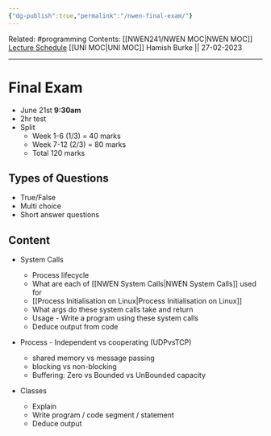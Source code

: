 ```yaml
---
{"dg-publish":true,"permalink":"/nwen-final-exam/"}
---
```


Related: #programming 
Contents: [[NWEN241/NWEN MOC\|NWEN MOC]]
[Lecture Schedule](https://ecs.wgtn.ac.nz/Courses/NWEN241_2023T1/LectureSchedule)
[[UNI MOC\|UNI MOC]]
Hamish Burke || 27-02-2023
***

# Final Exam

- June 21st **9:30am**
- 2hr test
- Split
	- Week 1-6 (1/3) = 40 marks
	- Week 7-12 (2/3) = 80 marks
	- Total 120 marks

## Types of Questions

- True/False
- Multi choice
- Short answer questions

## Content

- System Calls
	- Process lifecycle
	- What are each of [[NWEN System Calls\|NWEN System Calls]] used for
	- [[Process Initialisation on Linux\|Process Initialisation on Linux]]
	- What args do these system calls take and return
	- Usage - Write a program using these system calls
	- Deduce output from code
- Process - Independent vs cooperating (UDPvsTCP)
	- shared memory vs message passing
	- blocking vs non-blocking
	- Buffering: Zero vs Bounded vs UnBounded capacity

- Classes
	- Explain
	- Write program / code segment / statement
	- Deduce output

